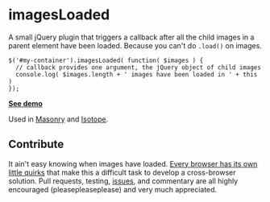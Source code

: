 imagesLoaded
============

A small jQuery plugin that triggers a callback after all the child images in a parent element have been loaded.  Because you can't do `.load()` on images.

    $('#my-container').imagesLoaded( function( $images ) {
      // callback provides one argument, the jQuery object of child images
      console.log( $images.length + ' images have been loaded in ' + this )
    });

[**See demo**](http://desandro.github.com/imagesloaded/)

Used in [Masonry](http://desandro.masonry.com/) and [Isotope](http://isotope.metafizzy.co/).

## Contribute

It ain't easy knowing when images have loaded. [Every browser has its own little quirks](https://github.com/desandro/imagesloaded/wiki/Browser-quirks) that make this a difficult task to develop a cross-browser solution. Pull requests, testing, [issues](https://github.com/desandro/imagesloaded/issues), and commentary are all highly encouraged (pleasepleaseplease) and very much appreciated.